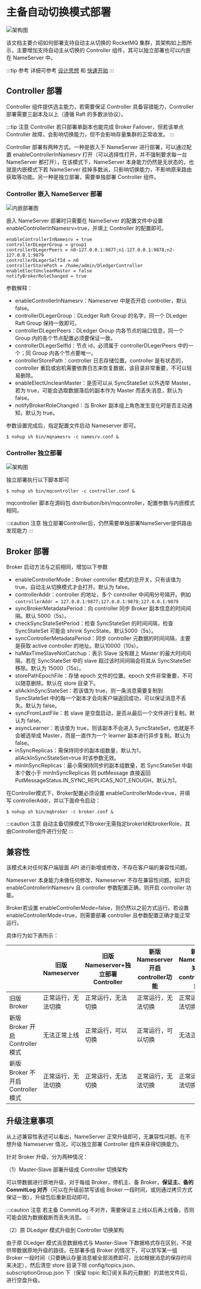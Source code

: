 # 主备自动切换模式部署

![架构图](../picture/controller架构.png)

该文档主要介绍如何部署支持自动主从切换的 RocketMQ 集群，其架构如上图所示，主要增加支持自动主从切换的 Controller 组件，其可以独立部署也可以内嵌在 NameServer 中。

:::tip 参考
详细可参考 [设计思想](https://github.com/apache/rocketmq/blob/develop/docs/cn/controller/design.md) 和 [快速开始](https://github.com/apache/rocketmq/blob/develop/docs/cn/controller/quick_start.md)
:::

## Controller 部署

Controller 组件提供选主能力，若需要保证 Controller 具备容错能力，Controller 部署需要三副本及以上（遵循 Raft 的多数派协议）。

:::tip 注意
Controller 若只部署单副本也能完成 Broker Failover，但若该单点 Controller 故障，会影响切换能力，但不会影响存量集群的正常收发。
:::

Controller 部署有两种方式。一种是嵌入于 NameServer 进行部署，可以通过配置 enableControllerInNamesrv 打开（可以选择性打开，并不强制要求每一台 NameServer 都打开），在该模式下，NameServer 本身能力仍然是无状态的，也就是内嵌模式下若 NameServer 挂掉多数派，只影响切换能力，不影响原来路由获取等功能。另一种是独立部署，需要单独部署 Controller 组件。

### Controller 嵌入 NameServer 部署

![内嵌部署图](../picture/Controller-as-plugin.png)

嵌入 NameServer 部署时只需要在 NameServer 的配置文件中设置 enableControllerInNamesrv=true，并填上 Controller 的配置即可。

```properties
enableControllerInNamesrv = true
controllerDLegerGroup = group1
controllerDLegerPeers = n0-127.0.0.1:9877;n1-127.0.0.1:9878;n2-127.0.0.1:9879
controllerDLegerSelfId = n0
controllerStorePath = /home/admin/DledgerController
enableElectUncleanMaster = false
notifyBrokerRoleChanged = true
```

参数解释：

- enableControllerInNamesrv：Nameserver 中是否开启 controller，默认 false。
- controllerDLegerGroup：DLedger Raft Group 的名字，同一个 DLedger Raft Group 保持一致即可。
- controllerDLegerPeers：DLedger Group 内各节点的端口信息，同一个 Group 内的各个节点配置必须要保证一致。
- controllerDLegerSelfId：节点 id，必须属于 controllerDLegerPeers 中的一个；同 Group 内各个节点要唯一。
- controllerStorePath：controller 日志存储位置。controller 是有状态的，controller 重启或宕机需要依靠日志来恢复数据，该目录非常重要，不可以轻易删除。
- enableElectUncleanMaster：是否可以从 SyncStateSet 以外选举 Master，若为 true，可能会选取数据落后的副本作为 Master 而丢失消息，默认为 false。
- notifyBrokerRoleChanged：当 Broker 副本组上角色发生变化时是否主动通知，默认为 true。

参数设置完成后，指定配置文件启动 Nameserver 即可。

```shell
$ nohup sh bin/mqnamesrv -c namesrv.conf &
```

### Controller 独立部署

![架构图](../picture/Controller-deploy-indepdent.png)

独立部署执行以下脚本即可

```shell
$ nohup sh bin/mqcontroller -c controller.conf &
```
mqcontroller 脚本在源码包 distribution/bin/mqcontroller，配置参数与内嵌模式相同。

:::caution 注意
独立部署Controller后，仍然需要单独部署NameServer提供路由发现能力
:::

## Broker 部署

Broker 启动方法与之前相同，增加以下参数

- enableControllerMode：Broker controller 模式的总开关，只有该值为 true，自动主从切换模式才会打开。默认为 false。
- controllerAddr：controller 的地址，多个 controller 中间用分号隔开。例如`controllerAddr = 127.0.0.1:9877;127.0.0.1:9878;127.0.0.1:9879`
- syncBrokerMetadataPeriod：向 controller 同步 Broker 副本信息的时间间隔。默认 5000（5s）。
- checkSyncStateSetPeriod：检查 SyncStateSet 的时间间隔，检查 SyncStateSet 可能会 shrink SyncState。默认5000（5s）。
- syncControllerMetadataPeriod：同步 controller 元数据的时间间隔，主要是获取 active controller 的地址。默认10000（10s）。
- haMaxTimeSlaveNotCatchup：表示 Slave 没有跟上 Master 的最大时间间隔，若在 SyncStateSet 中的 slave 超过该时间间隔会将其从 SyncStateSet 移除。默认为 15000（15s）。
- storePathEpochFile：存储 epoch 文件的位置。epoch 文件非常重要，不可以随意删除。默认在 store 目录下。
- allAckInSyncStateSet：若该值为 true，则一条消息需要复制到 SyncStateSet 中的每一个副本才会向客户端返回成功，可以保证消息不丢失。默认为 false。
- syncFromLastFile：若 slave 是空盘启动，是否从最后一个文件进行复制。默认为 false。
- asyncLearner：若该值为 true，则该副本不会进入 SyncStateSet，也就是不会被选举成 Master，而是一直作为一个 learner 副本进行异步复制。默认为false。
- inSyncReplicas：需保持同步的副本组数量，默认为1，allAckInSyncStateSet=true 时该参数无效。
- minInSyncReplicas：最小需保持同步的副本组数量，若 SyncStateSet 中副本个数小于 minInSyncReplicas 则 putMessage 直接返回 PutMessageStatus.IN_SYNC_REPLICAS_NOT_ENOUGH，默认为1。

在Controller模式下，Broker配置必须设置 enableControllerMode=true，并填写 controllerAddr，并以下面命令启动：

```shell
$ nohup sh bin/mqbroker -c broker.conf &
```

:::caution 注意
自动主备切换模式下Broker无需指定brokerId和brokerRole，其由Controller组件进行分配
:::

## 兼容性

该模式未对任何客户端层面 API 进行新增或修改，不存在客户端的兼容性问题。

Nameserver 本身能力未做任何修改，Nameserver 不存在兼容性问题。如开启 enableControllerInNamesrv 且 controller 参数配置正确，则开启 controller 功能。

Broker若设置 enableControllerMode=false，则仍然以之前方式运行。若设置 enableControllerMode=true，则需要部署 controller 且参数配置正确才能正常运行。

具体行为如下表所示：

|                             | 旧版 Nameserver | 旧版 Nameserver+独立部署 Controller | 新版 Nameserver 开启 controller功能 | 新版 Nameserver 关闭 controller 功能 |
|-----------------------------|---------------|-------------------------------|-------------------------------|--------------------------------|
| 旧版 Broker                   | 正常运行，无法切换     | 正常运行，无法切换                     | 正常运行，无法切换                     | 正常运行，无法切换                      |
| 新版 Broker 开启 Controller 模式  | 无法正常上线        | 正常运行，可以切换                     | 正常运行，可以切换                     | 无法正常上线                         |
| 新版 Broker 不开启 Controller 模式 | 正常运行，无法切换     | 正常运行，无法切换                     | 正常运行，无法切换                     | 正常运行，无法切换                      |

## 升级注意事项

从上述兼容性表述可以看出，NameServer 正常升级即可，无兼容性问题。在不想升级 Nameserver 情况，可以独立部署 Controller 组件来获得切换能力。

针对 Broker 升级，分为两种情况：

（1）Master-Slave 部署升级成 Controller 切换架构

可以带数据进行原地升级，对于每组 Broker，停机主、备 Broker，**保证主、备的 CommitLog 对齐**（可以在升级前禁写该组 Broker 一段时间，或则通过拷贝方式保证一致），升级包后重新启动即可。

:::caution 注意
若主备 CommitLog 不对齐，需要保证主上线以后再上线备，否则可能会因为数据截断而丢失消息。
:::

（2）原 DLedger 模式升级到 Controller 切换架构

由于原 DLedger 模式消息数据格式与 Master-Slave 下数据格式存在区别，不提供带数据原地升级的路径。在部署多组 Broker 的情况下，可以禁写某一组 Broker 一段时间（只要确认存量消息被全部消费即可，比如根据消息的保存时间来决定），然后清空 store 目录下除 config/topics.json、subscriptionGroup.json 下（保留 topic 和订阅关系的元数据）的其他文件后，进行空盘升级。
